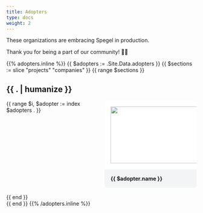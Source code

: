```yaml
---
title: Adopters
type: docs
weight: 2
---
```


<p>These organizations are embracing Spegel in production.<p>
<p>Thank you for being a part of our community!  🌟💖<p>

<style>
.container {
  display: grid;
  grid-template-columns: repeat(auto-fit, minmax(200px, 1fr));
  gap: 16px;
  margin-top: 16px;
}

.item {
  border-color: #e5e7eb;
  border-width: 1px;
  background-color: #f3f4f6;
  border-radius: 8px;
  overflow: hidden;
  transition: box-shadow 0.3s ease-in-out;
}

.item:hover {
  box-shadow: 0 3px 6px rgba(0, 0, 0, 0.07);
}

.item-image {
  background-color: #ffffff;
  height: 150px;
  margin: 0;
  object-fit: contain;
  padding: 16px;
  width: 100%;
  border-radius: 0;
}
</style>

{{% adopters.inline %}}
{{ $adopters := .Site.Data.adopters }}
{{ $sections := slice "projects" "companies" }}
{{ range $sections }}
## {{ . | humanize }}

<div class="container">
{{ range $i, $adopter := index $adopters . }}
  <a href="{{ $adopter.link }}" target="_blank" style="text-decoration: none; color: inherit;">
  <div class="item">
    <image class="item-image" src="{{ $adopter.image }}"/>
    <div style="padding: 16px;"><b>{{ $adopter.name }}</b></div>
  </div>
  </a>
{{ end }}
</div>
{{ end }}
{{% /adopters.inline %}}
